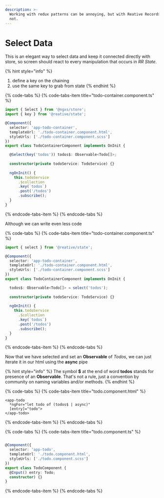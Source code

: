 ```yaml
---
description: >-
  Working with redux patterns can be annoying, but with Reative Records, it's
  not.
---
```


# Select Data

This is an elegant way to select data and keep it connected directly with store, so screen should react to every manipulation that occurs in _RR State_.

{% hint style="info" %}
1. define a key on the chaining
2. use the same key to grab from state
{% endhint %}

{% code-tabs %}
{% code-tabs-item title="todo-container.component.ts" %}
```typescript
import { Select } from '@ngxs/store';
import { key } from '@reative/state';

@Component({
  selector: 'app-todo-container',
  templateUrl: './todo-container.component.html',
  styleUrls: ['./todo-container.component.scss']
})
export class TodoContainerComponent implements OnInit {

  @Select(key('todos')) todos$: Observable<Todo[]>;
  
  constructor(private todoService: TodoService) {}
 
  ngOnInit() {
    this.todoService
      .$collection
      .key(`todos`)
      .post('/todos')
      .subscribe();
  }
}
```
{% endcode-tabs-item %}
{% endcode-tabs %}

Although we can write even less code

{% code-tabs %}
{% code-tabs-item title="todo-container.component.ts" %}
```typescript
import { select } from '@reative/state';

@Component({
  selector: 'app-todo-container',
  templateUrl: './todo-container.component.html',
  styleUrls: ['./todo-container.component.scss']
})
export class TodoContainerComponent implements OnInit {

  todos$: Observable<Todo[]> = select('todos');
  
  constructor(private todoService: TodoService) {}
 
  ngOnInit() {
    this.todoService
      .$collection
      .key(`todos`)
      .post('/todos')
      .subscribe();
  }
}
```
{% endcode-tabs-item %}
{% endcode-tabs %}

Now that we have selected and set an **Observable** of _Todos_, we can just iterate it in our html using the **async** pipe

{% hint style="info" %}
The symbol **$** at the end of word **todos** stands for presence of an **Observable**. That's not a rule, just a convention by community on naming variables and/or methods.
{% endhint %}

{% code-tabs %}
{% code-tabs-item title="todo.component.html" %}
```markup
<app-todo
  *ngFor="let todo of (todos$ | async)"
  [entry]="todo">
</app-todo>
```
{% endcode-tabs-item %}
{% endcode-tabs %}

{% code-tabs %}
{% code-tabs-item title="todo.component.ts" %}
```typescript

@Component({
  selector: 'app-todo',
  templateUrl: './todo.component.html',
  styleUrls: ['./todo.component.scss']
})
export class TodoComponent {
  @Input() entry: Todo;
  constructor) {}
}
```
{% endcode-tabs-item %}
{% endcode-tabs %}

